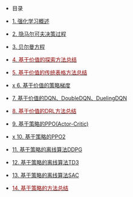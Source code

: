 <!-- _sidebar.md -->

* 目录

* [1. 强化学习概述](zh-cn/01-强化学习概述.md)
* [2. 隐马尔可夫决策过程](zh-cn/02-隐马尔可夫决策过程.md)
* [3. 贝尔曼方程](zh-cn/03-贝尔曼方程.md)
* [<font color=darkred>4. 基于价值的探索方法总结</font>](zh-cn/04-基于价值的探索方法总结.md)
* [<font color=darkred>5. 基于价值的传统表格方法总结</font>](zh-cn/05-基于价值的传统表格方法总结.md)
* [x 6. 基于价值的策略梯度](zh-cn/06-基于价值的策略梯度.md)
* [7. 基于价值的DQN、DoubleDQN、DuelingDQN](zh-cn/07-基于价值的DQN_DoubleDQN_DuelingDQN.md)
* [<font color=darkred>8. 基于价值的DRL方法总结</font>](zh-cn/08-基于价值的DRL方法总结.md)
* [9. 基于策略的PPO(Actor-Critic)](zh-cn/09-基于策略的PPO.md)
* [x 10. 基于策略的PPO2](zh-cn/10-基于策略的PPO2.md)
* [11. 基于策略的离线算法DDPG](zh-cn/11-基于策略的离线算法DDPG.md)
* [12. 基于策略的离线算法TD3](zh-cn/12-基于策略的离线算法TD3.md)
* [13. 基于策略的离线算法SAC](zh-cn/13-基于策略的离线算法SAC.md)
* [<font color=darkred>14. 基于策略的方法总结</font>](zh-cn/14-基于策略的方法总结.md)

